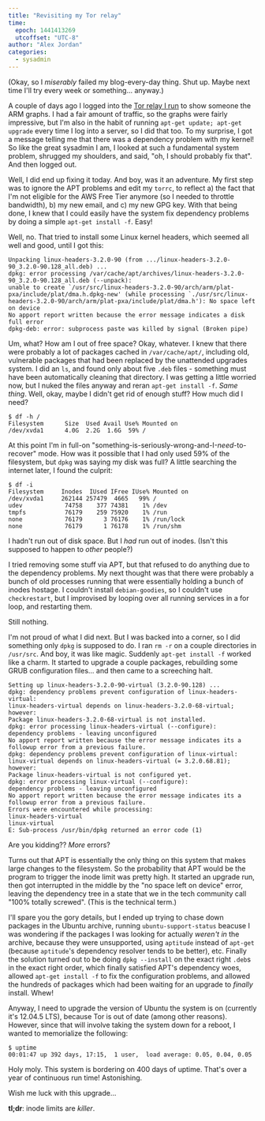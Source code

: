 ```yaml
---
title: "Revisiting my Tor relay"
time:
  epoch: 1441413269
  utcoffset: "UTC-8"
author: "Alex Jordan"
categories:
  - sysadmin
---
```


(Okay, so I _miserably_ failed my blog-every-day thing. Shut up. Maybe next time I'll try every week or something... anyway.)

A couple of days ago I logged into the [Tor relay I run][1] to show someone the ARM graphs. I had a fair amount of traffic, so the graphs were fairly impressive, but I'm also in the habit of running `apt-get update; apt-get upgrade` every time I log into a server, so I did that too. To my surprise, I got a message telling me that there was a dependency problem with my kernel! So like the great sysadmin I am, I looked at such a fundamental system problem, shrugged my shoulders, and said, "oh, I should probably fix that". And then logged out.

Well, I did end up fixing it today. And boy, was it an adventure. My first step was to ignore the APT problems and edit my `torrc`, to reflect a) the fact that I'm not eligible for the AWS Free Tier anymore (so I needed to throttle bandwidth), b) my new email, and c) my new GPG key. With that being done, I knew that I could easily have the system fix dependency problems by doing a simple `apt-get install -f`. Easy!

Well, no. That tried to install some Linux kernel headers, which seemed all well and good, until I got this:

    Unpacking linux-headers-3.2.0-90 (from .../linux-headers-3.2.0-90_3.2.0-90.128_all.deb) ...
    dpkg: error processing /var/cache/apt/archives/linux-headers-3.2.0-90_3.2.0-90.128_all.deb (--unpack):
    unable to create `/usr/src/linux-headers-3.2.0-90/arch/arm/plat-pxa/include/plat/dma.h.dpkg-new' (while processing `./usr/src/linux-headers-3.2.0-90/arch/arm/plat-pxa/include/plat/dma.h'): No space left on device
    No apport report written because the error message indicates a disk full error
    dpkg-deb: error: subprocess paste was killed by signal (Broken pipe)

Um, what? How am I out of free space? Okay, whatever. I knew that there were probably a lot of packages cached in `/var/cache/apt/`, including old, vulnerable packages that had been replaced by the unattended upgrades system. I did an `ls`, and found only about five `.deb` files - something must have been automatically cleaning that directory. I was getting a little worried now, but I nuked the files anyway and reran `apt-get install -f`. _Same thing_. Well, okay, maybe I didn't get rid of enough stuff? How much did I need?

    $ df -h /
    Filesystem      Size  Used Avail Use% Mounted on
    /dev/xvda1      4.0G  2.2G  1.6G  59% /

At this point I'm in full-on "something-is-seriously-wrong-and-I-_need_-to-recover" mode. How was it possible that I had only used 59% of the filesystem, but `dpkg` was saying my disk was full? A little searching the internet later, I found the culprit:

    $ df -i
    Filesystem     Inodes  IUsed IFree IUse% Mounted on
    /dev/xvda1     262144 257479  4665   99% /
    udev            74758    377 74381    1% /dev
    tmpfs           76179    259 75920    1% /run
    none            76179      3 76176    1% /run/lock
    none            76179      1 76178    1% /run/shm

I hadn't run out of disk space. But I _had_ run out of inodes. (Isn't this supposed to happen to _other_ people?)

I tried removing some stuff via APT, but that refused to do anything due to the dependency problems. My next thought was that there were probably a bunch of old processes running that were essentially holding a bunch of inodes hostage. I couldn't install `debian-goodies`, so I couldn't use `checkrestart`, but I improvised by looping over all running services in a for loop, and restarting them.

Still nothing.

I'm not proud of what I did next. But I was backed into a corner, so I did something only `dpkg` is supposed to do. I ran `rm -r` on a couple directories in `/usr/src`. And boy, it was like magic. Suddenly `apt-get install -f` worked like a charm. It started to upgrade a couple packages, rebuilding some GRUB configuration files... and then came to a screeching halt.

    Setting up linux-headers-3.2.0-90-virtual (3.2.0-90.128) ...
    dpkg: dependency problems prevent configuration of linux-headers-virtual:
    linux-headers-virtual depends on linux-headers-3.2.0-68-virtual; however:
    Package linux-headers-3.2.0-68-virtual is not installed.
    dpkg: error processing linux-headers-virtual (--configure):
    dependency problems - leaving unconfigured
    No apport report written because the error message indicates its a followup error from a previous failure.
    dpkg: dependency problems prevent configuration of linux-virtual:
    linux-virtual depends on linux-headers-virtual (= 3.2.0.68.81); however:
    Package linux-headers-virtual is not configured yet.
    dpkg: error processing linux-virtual (--configure):
    dependency problems - leaving unconfigured
    No apport report written because the error message indicates its a followup error from a previous failure.
    Errors were encountered while processing:
    linux-headers-virtual
    linux-virtual
    E: Sub-process /usr/bin/dpkg returned an error code (1)

Are you kidding?? _More_ errors?

Turns out that APT is essentially the only thing on this system that makes large changes to the filesystem. So the probability that APT would be the program to trigger the inode limit was pretty high. It started an upgrade run, then got interrupted in the middle by the "no space left on device" error, leaving the dependency tree in a state that we in the tech community call "100% totally screwed". (This is the technical term.)

I'll spare you the gory details, but I ended up trying to chase down packages in the Ubuntu archive, running `ubuntu-support-status` beacuse I was wondering if the packages I was looking for actually _weren't in_ the archive, because they were unsupported, using `aptitude` instead of `apt-get` (because `aptitude`'s dependency resolver tends to be better), etc. Finally the solution turned out to be doing `dpkg --install` on the exact right `.deb`s in the exact right order, which finally satisfied APT's dependency woes, allowed `apt-get install -f` to fix the configuration problems, and allowed the hundreds of packages which had been waiting for an upgrade to _finally_ install. Whew!

Anyway, I need to upgrade the version of Ubuntu the system is on (currently it's 12.04.5 LTS), because Tor is out of date (among other reasons). However, since that will involve taking the system down for a reboot, I wanted to memorialize the following:

    $ uptime
    00:01:47 up 392 days, 17:15,  1 user,  load average: 0.05, 0.04, 0.05

Holy moly. This system is bordering on 400 days of uptime. That's over a year of continuous run time! Astonishing.

Wish me luck with this upgrade...

**tl;dr**: inode limits are _killer_.

 [1]: https://atlas.torproject.org/#details/710E9E3A0A443E3FD33D2801298042783CAD2EAE
